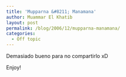 ```yaml
---
title: 'Mupparna &#8211; Manamana'
author: Muammar El Khatib
layout: post
permalink: /blog/2006/12/mupparna-manamana/
categories:
  - Off topic
---
```

Demasiado bueno para no compartirlo xD  
  
Enjoy!